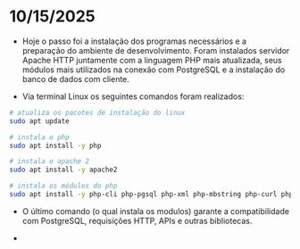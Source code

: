 # 10/15/2025

- Hoje o passo foi a instalação dos programas necessários e a preparação do ambiente de desenvolvimento. Foram instalados servidor Apache HTTP juntamente com a linguagem PHP mais atualizada, seus módulos mais utilizados na conexão com PostgreSQL e a instalação do banco de dados com cliente.

- Via terminal Linux os seguintes comandos foram realizados:

```bash
# atualiza os pacotes de instalação do linux
sudo apt update

# instala o php
sudo apt install -y php

# instala o apache 2
sudo apt install -y apache2

# instala os módulos do php
sudo apt install -y php-cli php-pgsql php-xml php-mbstring php-curl php-zip libapache2-mod-php
```

- O último comando (o qual instala os modulos) garante a compatibilidade com PostgreSQL, requisições HTTP, APIs e outras bibliotecas.

-
